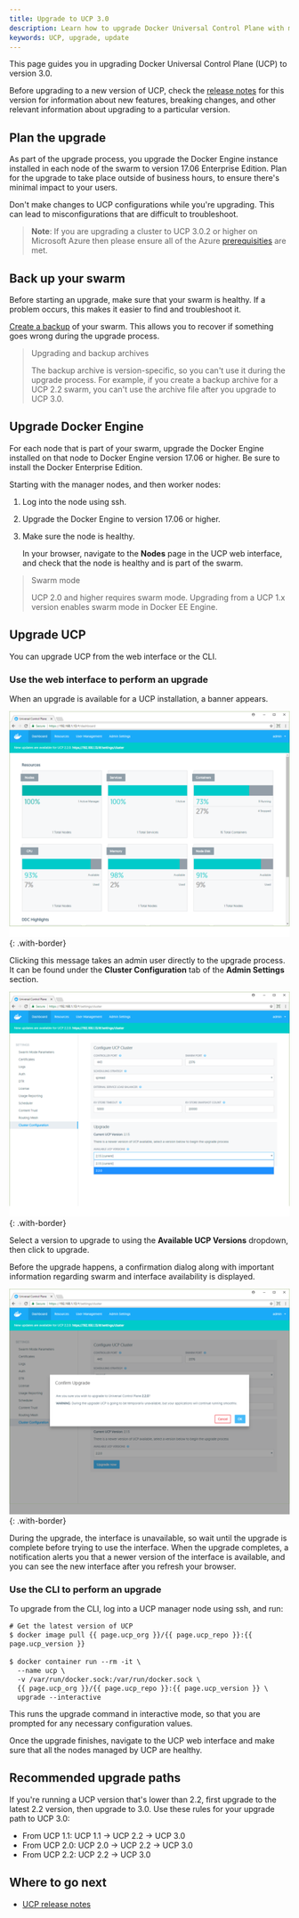 ```yaml
---
title: Upgrade to UCP 3.0
description: Learn how to upgrade Docker Universal Control Plane with minimal impact to your users.
keywords: UCP, upgrade, update
---
```


This page guides you in upgrading Docker Universal Control Plane (UCP) to
version 3.0.

Before upgrading to a new version of UCP, check the
[release notes](../../release-notes/index.md) for this version for information
about new features, breaking changes, and other relevant information about
upgrading to a particular version.

## Plan the upgrade

As part of the upgrade process, you upgrade the Docker Engine instance installed
in each node of the swarm to version 17.06 Enterprise Edition. Plan for the
upgrade to take place outside of business hours, to ensure there's minimal
impact to your users.

Don't make changes to UCP configurations while you're upgrading.
This can lead to misconfigurations that are difficult to troubleshoot.

> **Note**: If you are upgrading a cluster to UCP 3.0.2 or higher on Microsoft
> Azure then please ensure all of the Azure [prerequisities](install-on-azure.md#azure-prerequisites) 
> are met.  

## Back up your swarm

Before starting an upgrade, make sure that your swarm is healthy. If a problem
occurs, this makes it easier to find and troubleshoot it.

[Create a backup](../backups-and-disaster-recovery.md) of your swarm.
This allows you to recover if something goes wrong during the upgrade process.

> Upgrading and backup archives
>
> The backup archive is version-specific, so you can't use it during the
> upgrade process. For example, if you create a backup archive for a UCP 2.2
> swarm, you can't use the archive file after you upgrade to UCP 3.0.

## Upgrade Docker Engine

For each node that is part of your swarm, upgrade the Docker Engine
installed on that node to Docker Engine version 17.06 or higher. Be sure
to install the Docker Enterprise Edition.

Starting with the manager nodes, and then worker nodes:

1. Log into the node using ssh.
2. Upgrade the Docker Engine to version 17.06 or higher.
3. Make sure the node is healthy.

    In your browser, navigate to the **Nodes** page in the UCP web interface,
    and check that the node is healthy and is part of the swarm.

> Swarm mode
>
> UCP 2.0 and higher requires swarm mode. Upgrading from a UCP 1.x version
> enables swarm mode in Docker EE Engine.

## Upgrade UCP

You can upgrade UCP from the web interface or the CLI.

### Use the web interface to perform an upgrade

When an upgrade is available for a UCP installation, a banner appears.

![](../../images/upgrade-ucp-1.png){: .with-border}

Clicking this message takes an admin user directly to the upgrade process.
It can be found under the **Cluster Configuration** tab of the **Admin
 Settings** section.

![](../../images/upgrade-ucp-2.png){: .with-border}

Select a version to upgrade to using the **Available UCP Versions** dropdown,
then click to upgrade.

Before the upgrade happens, a confirmation dialog along with important
information regarding swarm and interface availability is displayed.

![](../../images/upgrade-ucp-3.png){: .with-border}

During the upgrade, the interface is unavailable, so wait until the upgrade is complete
before trying to use the interface. When the upgrade completes, a notification alerts
you that a newer version of the interface is available, and you can see the new interface
after you refresh your browser.

### Use the CLI to perform an upgrade

To upgrade from the CLI, log into a UCP manager node using ssh, and run:

```
# Get the latest version of UCP
$ docker image pull {{ page.ucp_org }}/{{ page.ucp_repo }}:{{ page.ucp_version }}

$ docker container run --rm -it \
  --name ucp \
  -v /var/run/docker.sock:/var/run/docker.sock \
  {{ page.ucp_org }}/{{ page.ucp_repo }}:{{ page.ucp_version }} \
  upgrade --interactive
```

This runs the upgrade command in interactive mode, so that you are prompted
for any necessary configuration values.

Once the upgrade finishes, navigate to the UCP web interface and make sure that
all the nodes managed by UCP are healthy.

## Recommended upgrade paths

If you're running a UCP version that's lower than 2.2, first upgrade to the
latest 2.2 version, then upgrade to 3.0. Use these rules for your upgrade
path to UCP 3.0:

- From UCP 1.1: UCP 1.1 -> UCP 2.2 -> UCP 3.0
- From UCP 2.0: UCP 2.0 -> UCP 2.2 -> UCP 3.0
- From UCP 2.2: UCP 2.2 -> UCP 3.0

## Where to go next

* [UCP release notes](../../release-notes/index.md)
